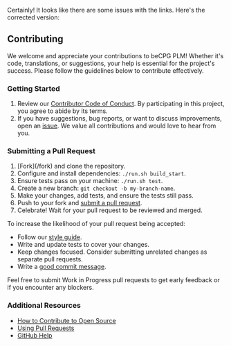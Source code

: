 Certainly! It looks like there are some issues with the links. Here's the corrected version:

## Contributing

We welcome and appreciate your contributions to beCPG PLM! Whether it's code, translations, or suggestions, your help is essential for the project's success. Please follow the guidelines below to contribute effectively.

### Getting Started

1. Review our [Contributor Code of Conduct](CODE_OF_CONDUCT.md). By participating in this project, you agree to abide by its terms.
2. If you have suggestions, bug reports, or want to discuss improvements, open an [issue](https://github.com/becpg/becpg-community/issues). We value all contributions and would love to hear from you.

### Submitting a Pull Request

1. [Fork](<link-to-your-repository>/fork) and clone the repository.
2. Configure and install dependencies: `./run.sh build_start`.
3. Ensure tests pass on your machine: `./run.sh test`.
4. Create a new branch: `git checkout -b my-branch-name`.
5. Make your changes, add tests, and ensure the tests still pass.
6. Push to your fork and [submit a pull request](https://github.com/becpg/becpg-community/compare).
7. Celebrate! Wait for your pull request to be reviewed and merged.

To increase the likelihood of your pull request being accepted:

- Follow our [style guide](./docs/style.md).
- Write and update tests to cover your changes.
- Keep changes focused. Consider submitting unrelated changes as separate pull requests.
- Write a [good commit message](./docs/git-commits-messages.md).

Feel free to submit Work in Progress pull requests to get early feedback or if you encounter any blockers.

### Additional Resources

- [How to Contribute to Open Source](https://opensource.guide/how-to-contribute/)
- [Using Pull Requests](https://help.github.com/articles/about-pull-requests/)
- [GitHub Help](https://help.github.com)